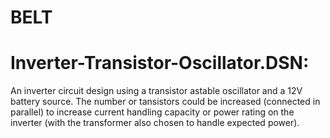 # BELT

# Inverter-Transistor-Oscillator.DSN:
An inverter circuit design using a transistor astable oscillator and a 12V battery source. The number or tansistors could be increased (connected in parallel) to increase current handling capacity or power rating on the inverter (with the transformer also chosen to handle expected power).
